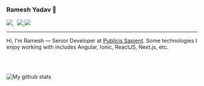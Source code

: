 ### Ramesh Yadav 🙏

<p align="left">
    <a href="https://www.linkedin.com/in/ram3shyadav/">
        <img src="https://img.shields.io/badge/@1rameshyadav-30302f?style=flat&logo=linkedin">
    </a> &nbsp; 
    <a href="https://twitter.com/ram3shyadav">
        <img src="https://img.shields.io/badge/@1__rameshy-30302f?style=flat&logo=twitter">
    </a>
    <a href="https://medium.com/@ram3shyadav">
        <img src="https://img.shields.io/badge/@rameshy-30302f?style=flat&logo=medium">
    </a>
</p>
<hr>
<p>Hi, I'm Ramesh — Senior Developer at <a href="https://www.publicissapient.com">Publicis Sapient</a>. Some technologies I enjoy working with includes Angular, Ionic, ReactJS, Next.js, etc.</p>

<br/>
<br/>

![My github stats](https://github-readme-stats.vercel.app/api?username=ram3shyadav&show_icons=true)

<!--
**ramesh-yadav/ramesh-yadav** is a ✨ _special_ ✨ repository because its `README.md` (this file) appears on your GitHub profile.

Here are some ideas to get you started:

- 🔭 I’m currently working on ...
- 🌱 I’m currently learning ...
- 👯 I’m looking to collaborate on ...
- 🤔 I’m looking for help with ...
- 💬 Ask me about ...
- 📫 How to reach me: ...
- 😄 Pronouns: ...
- ⚡ Fun fact: ...
-->
